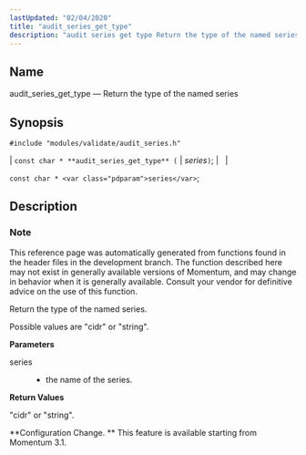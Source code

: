 ```yaml
---
lastUpdated: "02/04/2020"
title: "audit_series_get_type"
description: "audit series get type Return the type of the named series const char audit series get type series const char series This reference page was automatically generated from functions found in the header files in the development branch The function described here may not exist in generally available versions of..."
---
```


<a name="apis.audit_series_get_type"></a> 
## Name

audit_series_get_type — Return the type of the named series

## Synopsis

`#include "modules/validate/audit_series.h"`

| `const char * **audit_series_get_type** (` | <var class="pdparam">series</var>`)`; |   |

`const char * <var class="pdparam">series</var>`;<a name="idp47223808"></a> 
## Description

### Note

This reference page was automatically generated from functions found in the header files in the development branch. The function described here may not exist in generally available versions of Momentum, and may change in behavior when it is generally available. Consult your vendor for definitive advice on the use of this function.

Return the type of the named series.

Possible values are "cidr" or "string".

**<a name="idp47227152"></a> Parameters**

<dl class="variablelist">

<dt>series</dt>

<dd>

- the name of the series.

</dd>

</dl>

**<a name="idp47230176"></a> Return Values**

"cidr" or "string".

**Configuration Change. ** This feature is available starting from Momentum 3.1.